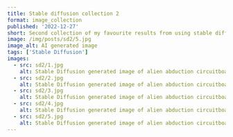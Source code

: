 ```yaml
---
title: Stable diffusion collection 2
format: image_collection
published: '2022-12-27'
short: Second collection of my favourite results from using stable diffusion.
image: /img/posts/sd2/5.jpg
image_alt: AI generated image
tags: ['Stable Diffusion']
images:
  - src: sd2/1.jpg
    alt: Stable Diffusion generated image of alien abduction circuitboard hieroglyph.
  - src: sd2/2.jpg
    alt: Stable Diffusion generated image of alien abduction circuitboard hieroglyph.
  - src: sd2/3.jpg
    alt: Stable Diffusion generated image of alien abduction circuitboard hieroglyph.
  - src: sd2/4.jpg
    alt: Stable Diffusion generated image of alien abduction circuitboard hieroglyph.
  - src: sd2/5.jpg
    alt: Stable Diffusion generated image of alien abduction circuitboard hieroglyph.
---
```

